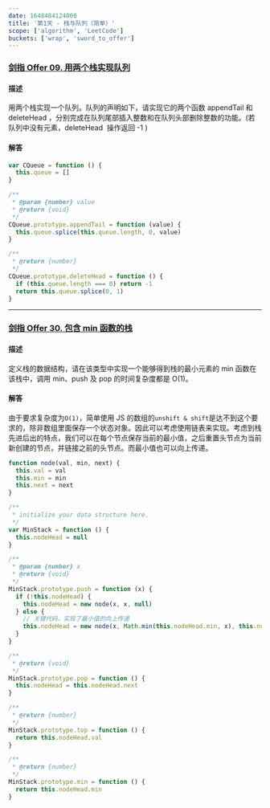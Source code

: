 ```yaml
---
date: 1648484124000
title: '第1天 - 栈与队列（简单）'
scope: ['algorithm', 'LeetCode']
buckets: ['wrap', 'sword_to_offer']
---
```


### [剑指 Offer 09. 用两个栈实现队列](https://leetcode-cn.com/problems/yong-liang-ge-zhan-shi-xian-dui-lie-lcof/)

#### 描述

用两个栈实现一个队列。队列的声明如下，请实现它的两个函数 appendTail 和 deleteHead ，分别完成在队列尾部插入整数和在队列头部删除整数的功能。(若队列中没有元素，deleteHead  操作返回 -1 )

#### 解答

```javascript
var CQueue = function () {
  this.queue = []
}

/**
 * @param {number} value
 * @return {void}
 */
CQueue.prototype.appendTail = function (value) {
  this.queue.splice(this.queue.length, 0, value)
}

/**
 * @return {number}
 */
CQueue.prototype.deleteHead = function () {
  if (this.queue.length === 0) return -1
  return this.queue.splice(0, 1)
}
```

---

### [剑指 Offer 30. 包含 min 函数的栈](https://leetcode-cn.com/problems/bao-han-minhan-shu-de-zhan-lcof/)

#### 描述

定义栈的数据结构，请在该类型中实现一个能够得到栈的最小元素的 min 函数在该栈中，调用 min、push 及 pop 的时间复杂度都是 O(1)。

#### 解答

由于要求复杂度为`O(1)`，简单使用 JS 的数组的`unshift & shift`是达不到这个要求的，除非数组里面保存一个状态对象。因此可以考虑使用链表来实现。考虑到栈先进后出的特点，我们可以在每个节点保存当前的最小值，之后重置头节点为当前新创建的节点，并链接之前的头节点。而最小值也可以向上传递。

```javascript
function node(val, min, next) {
  this.val = val
  this.min = min
  this.next = next
}

/**
 * initialize your data structure here.
 */
var MinStack = function () {
  this.nodeHead = null
}

/**
 * @param {number} x
 * @return {void}
 */
MinStack.prototype.push = function (x) {
  if (!this.nodeHead) {
    this.nodeHead = new node(x, x, null)
  } else {
    // 关键代码，实现了最小值的向上传递
    this.nodeHead = new node(x, Math.min(this.nodeHead.min, x), this.nodeHead)
  }
}

/**
 * @return {void}
 */
MinStack.prototype.pop = function () {
  this.nodeHead = this.nodeHead.next
}

/**
 * @return {number}
 */
MinStack.prototype.top = function () {
  return this.nodeHead.val
}

/**
 * @return {number}
 */
MinStack.prototype.min = function () {
  return this.nodeHead.min
}
```
